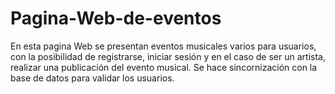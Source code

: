# Pagina-Web-de-eventos
En esta pagina Web se presentan eventos musicales varios para usuarios, con la posibilidad de registrarse, iniciar sesión y en el caso de ser un artista, realizar una publicación del evento musical. Se hace sincornización con la base de datos para validar los usuarios.  
